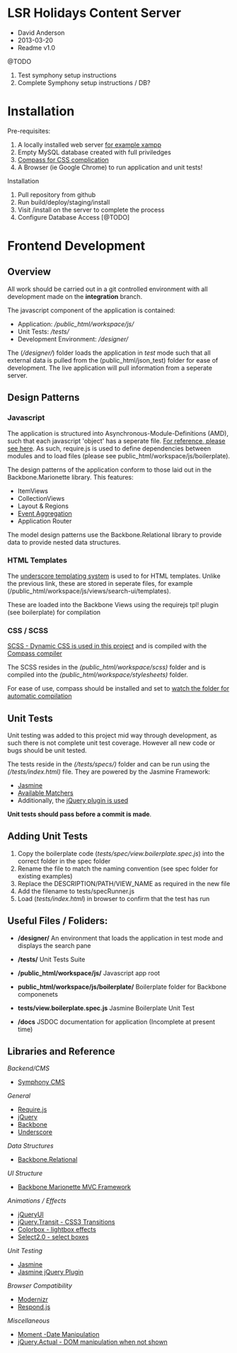 # LSR Holidays Content Server

* David Anderson
* 2013-03-20
* Readme v1.0


@TODO

1. Test symphony setup instructions
2. Complete Symphony setup instructions / DB?


# Installation

Pre-requisites:

1. A locally installed web server [for example xampp](http://www.apachefriends.org/en/xampp.html)
2. Empty MySQL database created with full priviledges
3. [Compass for CSS complication](http://compass-style.org)
4. A Browser (ie Google Chrome) to run application and unit tests!

Installation

1. Pull repository from github
2. Run build/deploy/staging/install
3. Visit /install on the server to complete the process
4. Configure Database Access [@TODO]



# Frontend Development



## Overview




All work should be carried out in a git controlled environment with all development made on the **integration** branch.

The javascript component of the application is contained:

* Application: */public_html/workspace/js/*
* Unit Tests: */tests/*
* Development Environment: */designer/*

The (*/designer/*) folder loads the application in *test* mode such that all external data is pulled from the (public_html/json_test) folder for ease of development. The live application will pull information from a seperate server.





## Design Patterns



### Javascript

The application is structured into Asynchronous-Module-Definitions (AMD), such that each javascript 'object' has a seperate file. [For reference, please see here](http://backbonetutorials.com/organizing-backbone-using-modules/).
As such, require.js is used to define dependencies between modules and to load files (please see public_html/workspace/js/boilerplate).

The design patterns of the application conform to those laid out in the Backbone.Marionette library. This features:

* ItemViews
* CollectionViews
* Layout & Regions
* [Event Aggregation](http://lostechies.com/derickbailey/2012/04/03/revisiting-the-backbone-event-aggregator-lessons-learned/)
* Application Router

The model design patterns use the Backbone.Relational library to provide data to provide nested data structures.



### HTML Templates



The [underscore templating system](http://www.bennadel.com/blog/2411-Using-Underscore-js-Templates-To-Render-HTML-Partials.htm) is used to for HTML templates.
Unlike the previous link, these are stored in seperate files, for example (/public_html/workspace/js/views/search-ui/templates).

These are loaded into the Backbone Views using the requirejs tpl! plugin (see boilerplate) for compilation



### CSS / SCSS



[SCSS - Dynamic CSS is used in this project](http://sass-lang.com/) and is compiled with the [Compass compiler](http://compass-style.org/)

The SCSS resides in the *(public_html/workspace/scss)* folder and is compiled into the *(public_html/workspace/stylesheets)* folder.

For ease of use, compass should be installed and set to [watch the folder for automatic compilation](http://compass-style.org/help/tutorials/command-line/)


## Unit Tests



Unit testing was added to this project mid way through development, as such there is not complete unit test coverage. However all new code or bugs should be unit tested.

The tests reside in the *(/tests/specs/)* folder and can be run using the *(/tests/index.html)* file. They are powered by the Jasmine Framework:

* [Jasmine](https://github.com/pivotal/jasmine)
* [Available Matchers](https://github.com/pivotal/jasmine/wiki/Matchers)
* Additionally, the [jQuery plugin is used](https://github.com/velesin/jasmine-jquery)

**Unit tests should pass before a commit is made**.



## Adding Unit Tests



1. Copy the boilerplate code (*tests/spec/view.boilerplate.spec.js*) into the correct folder in the spec folder
2. Rename the file to match the naming convention (see spec folder for existing examples)
3. Replace the DESCRIPTION/PATH/VIEW_NAME as required in the new file
4. Add the filename to tests/specRunner.js
5. Load (*tests/index.html*) in browser to confirm that the test has run


## Useful Files / Foliders:

* **/designer/** An environment that loads the application in test mode and displays the search pane
* **/tests/** Unit Tests Suite
* **/public_html/workspace/js/** Javascript app root

* **public_html/workspace/js/boilerplate/** Boilerplate folder for Backbone componenets
* **tests/view.boilerplate.spec.js** Jasmine Boilerplate Unit Test

* **/docs** JSDOC documentation for application (Incomplete at present time)





## Libraries and Reference

*Backend/CMS*
* [Symphony CMS](http://getsymphony.com/)

*General*
* [Require.js](http://requirejs.org/docs/api.html)
* [jQuery](http://api.jquery.com/)
* [Backbone](http://backbonejs.org/)
* [Underscore](http://underscorejs.org/)

*Data Structures*
* [Backbone.Relational](http://backbonerelational.org/)

*UI Structure*
* [Backbone Marionette MVC Framework](https://github.com/marionettejs/backbone.marionette)

*Animations / Effects*

* [jQueryUI](http://api.jqueryui.com/)
* [jQuery.Transit - CSS3 Transitions](http://ricostacruz.com/jquery.transit/)
* [Colorbox - lightbox effects](http://www.jacklmoore.com/colorbox/)
* [Select2.0 - select boxes](http://ivaynberg.github.com/select2/)

*Unit Testing*

* [Jasmine](http://pivotal.github.com/jasmine/)
* [Jasmine jQuery Plugin](https://github.com/velesin/jasmine-jquery)

*Browser Compatibility*

* [Modernizr](http://modernizr.com/)
* [Respond.js](https://github.com/scottjehl/Respond)

*Miscellaneous*
* [Moment -Date Manipulation](http://momentjs.com/)
* [jQuery.Actual - DOM manipulation when not shown](https://github.com/dreamerslab/jquery.actual)





